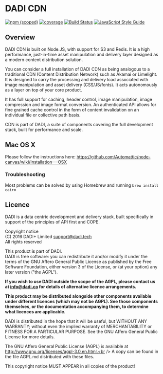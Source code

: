 # DADI CDN

[![npm (scoped)](https://img.shields.io/npm/v/@dadi/cdn.svg?maxAge=10800&style=flat-square)](https://www.npmjs.com/package/@dadi/cdn)
[![coverage](https://img.shields.io/badge/coverage-71%25-yellow.svg?style=flat-square)](https://github.com/dadi/cdn)
[![Build Status](https://travis-ci.org/dadi/cdn.svg?branch=master)](https://travis-ci.org/dadi/cdn)
[![JavaScript Style Guide](https://img.shields.io/badge/code%20style-standard-brightgreen.svg?style=flat-square)](http://standardjs.com/)

## Overview

DADI CDN is built on Node.JS, with support for S3 and Redis. It is a high performance, just-in-time asset manipulation and delivery layer designed as a modern content distribution solution.

You can consider a full installation of DADI CDN as being analogous to a traditional CDN (Content Distribution Network) such as Akamai or Limelight. It is designed to carry the processing and delivery load associated with image manipulation and asset delivery (CSS/JS/fonts). It acts autonomously as a layer on top of your core product.

It has full support for caching, header control, image manipulation, image compression and image format conversion. An authenticated API allows for fine grained cache control in the form of content invalidation on an individual file or collective path basis.

CDN is part of DADI, a suite of components covering the full development stack, built for performance and scale.

## Mac OS X

Please follow the instructions here: https://github.com/Automattic/node-canvas/wiki/Installation---OSX

### Troubleshooting

Most problems can be solved by using Homebrew and running `brew install cairo`



## Licence

DADI is a data centric development and delivery stack, built specifically in support of the principles of API first and COPE.

Copyright notice<br />
(C) 2016 DADI+ Limited <support@dadi.tech><br />
All rights reserved

This product is part of DADI.<br />
DADI is free software: you can redistribute it and/or modify
it under the terms of the GNU Affero General Public License as published by
the Free Software Foundation, either version 3 of the License, or
(at your option) any later version ("the AGPL").

**If you wish to use DADI outside the scope of the AGPL, please
contact us at info@dadi.co for details of alternative licence
arrangements.**

**This product may be distributed alongside other components
available under different licences (which may not be AGPL). See
those components themselves, or the documentation accompanying
them, to determine what licences are applicable.**

DADI is distributed in the hope that it will be useful,
but WITHOUT ANY WARRANTY; without even the implied warranty of
MERCHANTABILITY or FITNESS FOR A PARTICULAR PURPOSE.  See the
GNU Affero General Public License for more details.

The GNU Affero General Public License (AGPL) is available at
http://www.gnu.org/licenses/agpl-3.0.en.html.<br />
A copy can be found in the file AGPL.md distributed with
these files.

This copyright notice MUST APPEAR in all copies of the product!
